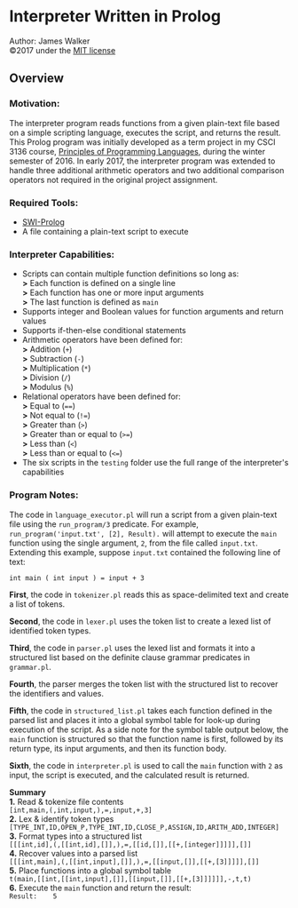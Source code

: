 # Interpreter Written in Prolog  
Author: James Walker  
©2017 under the [MIT license]  

## Overview  

### Motivation:  
The interpreter program reads functions from a given plain-text file based on a simple scripting language, executes the script, and returns the result. This Prolog program was initially developed as a term project in my CSCI 3136 course, [Principles of Programming Languages], during the winter semester of 2016. In early 2017, the interpreter program was extended to handle three additional arithmetic operators and two additional comparison operators not required in the original project assignment.  

### Required Tools:  
- [SWI-Prolog]  
- A file containing a plain-text script to execute  

### Interpreter Capabilities:  
- Scripts can contain multiple function definitions so long as:  
**>** Each function is defined on a single line  
**>** Each function has one or more input arguments  
**>** The last function is defined as `main`  
- Supports integer and Boolean values for function arguments and return values  
- Supports if-then-else conditional statements
- Arithmetic operators have been defined for:  
**>** Addition (`+`)  
**>** Subtraction (`-`)  
**>** Multiplication (`*`)  
**>** Division (`/`)  
**>** Modulus (`%`)  
- Relational operators have been defined for:  
**>** Equal to (`==`)  
**>** Not equal to (`!=`)  
**>** Greater than (`>`)  
**>** Greater than or equal to (`>=`)  
**>** Less than (`<`)  
**>** Less than or equal to (`<=`)  
- The six scripts in the `testing` folder use the full range of the interpreter's capabilities  

### Program Notes:  
The code in `language_executor.pl` will run a script from a given plain-text file using the `run_program/3` predicate. For example, `run_program('input.txt', [2], Result).` will attempt to execute the `main` function using the single argument, `2`, from the file called `input.txt`. Extending this example, suppose `input.txt` contained the following line of text:  

`int main ( int input ) = input + 3`  

**First**, the code in `tokenizer.pl` reads this as space-delimited text and create a list of tokens.  

**Second**, the code in `lexer.pl` uses the token list to create a lexed list of identified token types.  

**Third**, the code in `parser.pl` uses the lexed list and formats it into a structured list based on the definite clause grammar predicates in `grammar.pl`.  

**Fourth**, the parser merges the token list with the structured list to recover the identifiers and values.  

**Fifth**, the code in `structured_list.pl` takes each function defined in the parsed list and places it into a global symbol table for look-up during execution of the script. As a side note for the symbol table output below, the `main` function is structured so that the function name is first, followed by its return type, its input arguments, and then its function body.  

**Sixth**, the code in `interpreter.pl` is used to call the `main` function with `2` as input, the script is executed, and the calculated result is returned.  

**Summary**  
**1.** Read \& tokenize file contents  
`[int,main,(,int,input,),=,input,+,3]`  
**2.** Lex \& identify token types  
`[TYPE_INT,ID,OPEN_P,TYPE_INT,ID,CLOSE_P,ASSIGN,ID,ARITH_ADD,INTEGER]`  
**3.** Format types into a structured list  
`[[[int,id],(,[[int,id],[]],),=,[[id,[]],[[+,[integer]]]]],[]]`  
**4.** Recover values into a parsed list  
`[[[int,main],(,[[int,input],[]],),=,[[input,[]],[[+,[3]]]]],[]]`  
**5.** Place functions into a global symbol table  
`t(main,[[int,[[int,input],[]],[[input,[]],[[+,[3]]]]]],-,t,t)`  
**6.** Execute the `main` function and return the result:  
`Result:    5`  

[MIT license]: http://www.opensource.org/licenses/mit-license.php  
[Principles of Programming Languages]: http://academiccalendar.dal.ca/Catalog/ViewCatalog.aspx?pageid=viewcatalog&entitytype=CID&entitycode=CSCI+3136  
[SWI-Prolog]: http://portableapps.com/apps/development/swi-prolog_portable  
